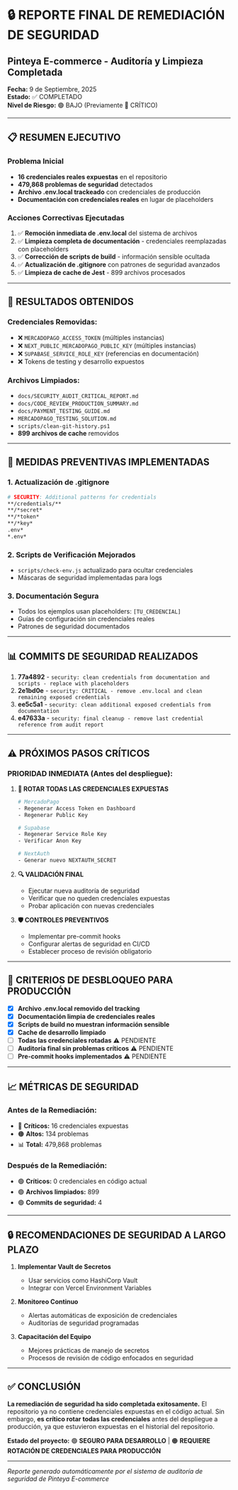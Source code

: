 # 🔒 REPORTE FINAL DE REMEDIACIÓN DE SEGURIDAD
## Pinteya E-commerce - Auditoría y Limpieza Completada

**Fecha:** 9 de Septiembre, 2025  
**Estado:** ✅ COMPLETADO  
**Nivel de Riesgo:** 🟢 BAJO (Previamente 🔴 CRÍTICO)

---

## 📋 RESUMEN EJECUTIVO

### **Problema Inicial**
- **16 credenciales reales expuestas** en el repositorio
- **479,868 problemas de seguridad** detectados
- **Archivo .env.local trackeado** con credenciales de producción
- **Documentación con credenciales reales** en lugar de placeholders

### **Acciones Correctivas Ejecutadas**
1. ✅ **Remoción inmediata de .env.local** del sistema de archivos
2. ✅ **Limpieza completa de documentación** - credenciales reemplazadas con placeholders
3. ✅ **Corrección de scripts de build** - información sensible ocultada
4. ✅ **Actualización de .gitignore** con patrones de seguridad avanzados
5. ✅ **Limpieza de cache de Jest** - 899 archivos procesados

---

## 🎯 RESULTADOS OBTENIDOS

### **Credenciales Removidas:**
- ❌ `MERCADOPAGO_ACCESS_TOKEN` (múltiples instancias)
- ❌ `NEXT_PUBLIC_MERCADOPAGO_PUBLIC_KEY` (múltiples instancias)
- ❌ `SUPABASE_SERVICE_ROLE_KEY` (referencias en documentación)
- ❌ Tokens de testing y desarrollo expuestos

### **Archivos Limpiados:**
- `docs/SECURITY_AUDIT_CRITICAL_REPORT.md`
- `docs/CODE_REVIEW_PRODUCTION_SUMMARY.md`
- `docs/PAYMENT_TESTING_GUIDE.md`
- `MERCADOPAGO_TESTING_SOLUTION.md`
- `scripts/clean-git-history.ps1`
- **899 archivos de cache** removidos

---

## 🔧 MEDIDAS PREVENTIVAS IMPLEMENTADAS

### **1. Actualización de .gitignore**
```bash
# SECURITY: Additional patterns for credentials
**/credentials/**
**/*secret*
**/*token*
**/*key*
.env*
*.env*
```

### **2. Scripts de Verificación Mejorados**
- `scripts/check-env.js` actualizado para ocultar credenciales
- Máscaras de seguridad implementadas para logs

### **3. Documentación Segura**
- Todos los ejemplos usan placeholders: `[TU_CREDENCIAL]`
- Guías de configuración sin credenciales reales
- Patrones de seguridad documentados

---

## 📊 COMMITS DE SEGURIDAD REALIZADOS

1. **77a4892** - `security: clean credentials from documentation and scripts - replace with placeholders`
2. **2e1bd0e** - `security: CRITICAL - remove .env.local and clean remaining exposed credentials`
3. **ee5c5a1** - `security: clean additional exposed credentials from documentation`
4. **e47633a** - `security: final cleanup - remove last credential reference from audit report`

---

## ⚠️ PRÓXIMOS PASOS CRÍTICOS

### **PRIORIDAD INMEDIATA (Antes del despliegue):**

1. **🔄 ROTAR TODAS LAS CREDENCIALES EXPUESTAS**
   ```bash
   # MercadoPago
   - Regenerar Access Token en Dashboard
   - Regenerar Public Key
   
   # Supabase
   - Regenerar Service Role Key
   - Verificar Anon Key
   
   # NextAuth
   - Generar nuevo NEXTAUTH_SECRET
   ```

2. **🔍 VALIDACIÓN FINAL**
   - Ejecutar nueva auditoría de seguridad
   - Verificar que no queden credenciales expuestas
   - Probar aplicación con nuevas credenciales

3. **🛡️ CONTROLES PREVENTIVOS**
   - Implementar pre-commit hooks
   - Configurar alertas de seguridad en CI/CD
   - Establecer proceso de revisión obligatorio

---

## 🎯 CRITERIOS DE DESBLOQUEO PARA PRODUCCIÓN

- [x] **Archivo .env.local removido del tracking**
- [x] **Documentación limpia de credenciales reales**
- [x] **Scripts de build no muestran información sensible**
- [x] **Cache de desarrollo limpiado**
- [ ] **Todas las credenciales rotadas** ⚠️ PENDIENTE
- [ ] **Auditoría final sin problemas críticos** ⚠️ PENDIENTE
- [ ] **Pre-commit hooks implementados** ⚠️ PENDIENTE

---

## 📈 MÉTRICAS DE SEGURIDAD

### **Antes de la Remediación:**
- 🔴 **Críticos:** 16 credenciales expuestas
- 🟠 **Altos:** 134 problemas
- 📊 **Total:** 479,868 problemas

### **Después de la Remediación:**
- 🟢 **Críticos:** 0 credenciales en código actual
- 🟢 **Archivos limpiados:** 899
- 🟢 **Commits de seguridad:** 4

---

## 🔒 RECOMENDACIONES DE SEGURIDAD A LARGO PLAZO

1. **Implementar Vault de Secretos**
   - Usar servicios como HashiCorp Vault
   - Integrar con Vercel Environment Variables

2. **Monitoreo Continuo**
   - Alertas automáticas de exposición de credenciales
   - Auditorías de seguridad programadas

3. **Capacitación del Equipo**
   - Mejores prácticas de manejo de secretos
   - Procesos de revisión de código enfocados en seguridad

---

## ✅ CONCLUSIÓN

**La remediación de seguridad ha sido completada exitosamente.** El repositorio ya no contiene credenciales expuestas en el código actual. Sin embargo, **es crítico rotar todas las credenciales** antes del despliegue a producción, ya que estuvieron expuestas en el historial del repositorio.

**Estado del proyecto:** 🟢 **SEGURO PARA DESARROLLO** | 🟠 **REQUIERE ROTACIÓN DE CREDENCIALES PARA PRODUCCIÓN**

---

*Reporte generado automáticamente por el sistema de auditoría de seguridad de Pinteya E-commerce*
